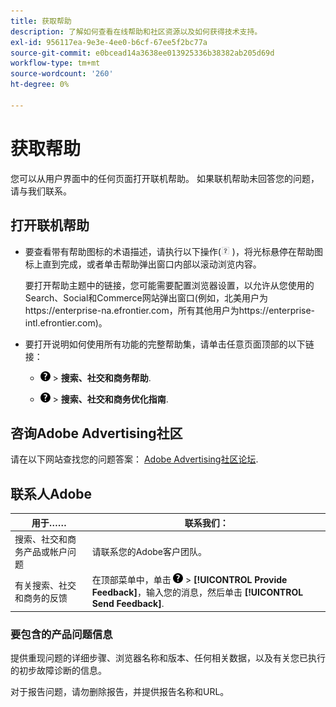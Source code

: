 ```yaml
---
title: 获取帮助
description: 了解如何查看在线帮助和社区资源以及如何获得技术支持。
exl-id: 956117ea-9e3e-4ee0-b6cf-67ee5f2bc77a
source-git-commit: e0bcead14a3638ee013925336b38382ab205d69d
workflow-type: tm+mt
source-wordcount: '260'
ht-degree: 0%

---
```


# 获取帮助

您可以从用户界面中的任何页面打开联机帮助。 如果联机帮助未回答您的问题，请与我们联系。

## 打开联机帮助

* 要查看带有帮助图标的术语描述，请执行以下操作(![“帮助”图标](/help/search-social-commerce/assets/help-field.png "“帮助”图标") )，将光标悬停在帮助图标上直到完成，或者单击帮助弹出窗口内部以滚动浏览内容。

  要打开帮助主题中的链接，您可能需要配置浏览器设置，以允许从您使用的Search、Social和Commerce网站弹出窗口(例如，北美用户为https://enterprise-na.efrontier.com，所有其他用户为https://enterprise-intl.efrontier.com)。

* 要打开说明如何使用所有功能的完整帮助集，请单击任意页面顶部的以下链接：

   * ![帮助](/help/search-social-commerce/assets/help-main-menu.png "帮助") > **搜索、社交和商务帮助**.

   * ![帮助](/help/search-social-commerce/assets/help-main-menu.png "帮助") > **搜索、社交和商务优化指南**.

## 咨询Adobe Advertising社区

请在以下网站查找您的问题答案： [Adobe Advertising社区论坛](https://experienceleaguecommunities.adobe.com/t5/adobe-advertising-cloud/ct-p/adobe-advertising-cloud-community).

## 联系人Adobe

| 用于…… | 联系我们： |
| ---- | ---- |
| 搜索、社交和商务产品或帐户问题 | 请联系您的Adobe客户团队。 |
| 有关搜索、社交和商务的反馈 | 在顶部菜单中，单击 ![帮助](/help/search-social-commerce/assets/help-main-menu.png "帮助") > **[!UICONTROL Provide Feedback]**，输入您的消息，然后单击 **[!UICONTROL Send Feedback]**. |

### 要包含的产品问题信息

提供重现问题的详细步骤、浏览器名称和版本、任何相关数据，以及有关您已执行的初步故障诊断的信息。

对于报告问题，请勿删除报告，并提供报告名称和URL。
